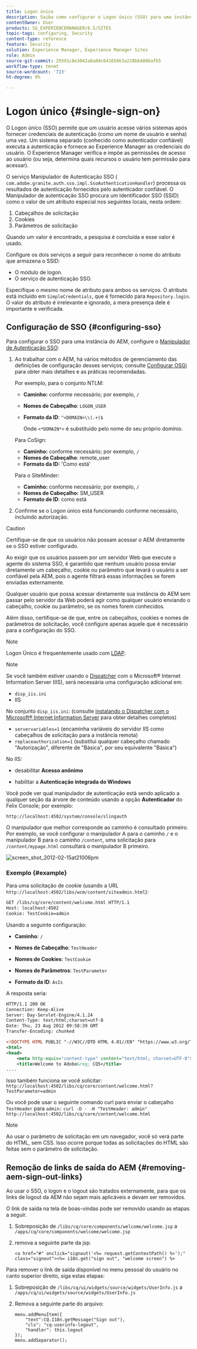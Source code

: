 ```yaml
---
title: Logon único
description: Saiba como configurar o Logon único (SSO) para uma instância do Adobe Experience Manager (AEM).
contentOwner: User
products: SG_EXPERIENCEMANAGER/6.5/SITES
topic-tags: configuring, Security
content-type: reference
feature: Security
solution: Experience Manager, Experience Manager Sites
role: Admin
source-git-commit: 29391c8e3042a8a04c64165663a228bb4886afb5
workflow-type: tm+mt
source-wordcount: '723'
ht-degree: 0%

---
```


# Logon único {#single-sign-on}

O Logon único (SSO) permite que um usuário acesse vários sistemas após fornecer credenciais de autenticação (como um nome de usuário e senha) uma vez. Um sistema separado (conhecido como autenticador confiável) executa a autenticação e fornece ao Experience Manager as credenciais do usuário. O Experience Manager verifica e impõe as permissões de acesso ao usuário (ou seja, determina quais recursos o usuário tem permissão para acessar).

O serviço Manipulador de Autenticação SSO ( `com.adobe.granite.auth.sso.impl.SsoAuthenticationHandler`) processa os resultados de autenticação fornecidos pelo autenticador confiável. O Manipulador de autenticação SSO procura um Identificador SSO (SSID) como o valor de um atributo especial nos seguintes locais, nesta ordem:

1. Cabeçalhos de solicitação
1. Cookies
1. Parâmetros de solicitação

Quando um valor é encontrado, a pesquisa é concluída e esse valor é usado.

Configure os dois serviços a seguir para reconhecer o nome do atributo que armazena o SSID:

* O módulo de logon.
* O serviço de autenticação SSO.

Especifique o mesmo nome de atributo para ambos os serviços. O atributo está incluído em `SimpleCredentials`, que é fornecido para `Repository.login`. O valor do atributo é irrelevante e ignorado, a mera presença dele é importante e verificada.

## Configuração de SSO {#configuring-sso}

Para configurar o SSO para uma instância do AEM, configure o [Manipulador de Autenticação SSO](/help/sites-deploying/osgi-configuration-settings.md#adobegranitessoauthenticationhandler):

1. Ao trabalhar com o AEM, há vários métodos de gerenciamento das definições de configuração desses serviços; consulte [Configurar OSGi](/help/sites-deploying/configuring-osgi.md) para obter mais detalhes e as práticas recomendadas.

   Por exemplo, para o conjunto NTLM:

   * **Caminho:** conforme necessário; por exemplo, `/`
   * **Nomes de Cabeçalho**: `LOGON_USER`
   * **Formato da ID**: `^<DOMAIN>\\(.+)$`

     Onde `<*DOMAIN*>` é substituído pelo nome do seu próprio domínio.

   Para CoSign:

   * **Caminho:** conforme necessário; por exemplo, `/`
   * **Nomes de Cabeçalho**: remote_user
   * **Formato da ID:** &#39;Como está&#39;

   Para o SiteMinder:

   * **Caminho:** conforme necessário; por exemplo, `/`
   * **Nomes de Cabeçalho:** SM_USER
   * **Formato de ID**: como está

1. Confirme se o Logon único está funcionando conforme necessário, incluindo autorização.

>[!CAUTION]
>
>Certifique-se de que os usuários não possam acessar o AEM diretamente se o SSO estiver configurado.
>
>Ao exigir que os usuários passem por um servidor Web que execute o agente do sistema SSO, é garantido que nenhum usuário possa enviar diretamente um cabeçalho, cookie ou parâmetro que levará o usuário a ser confiável pela AEM, pois o agente filtrará essas informações se forem enviadas externamente.
>
>Qualquer usuário que possa acessar diretamente sua instância do AEM sem passar pelo servidor da Web poderá agir como qualquer usuário enviando o cabeçalho, cookie ou parâmetro, se os nomes forem conhecidos.
>
>Além disso, certifique-se de que, entre os cabeçalhos, cookies e nomes de parâmetros de solicitação, você configure apenas aquele que é necessário para a configuração do SSO.
>

>[!NOTE]
>
>Logon Único é frequentemente usado com [LDAP](/help/sites-administering/ldap-config.md).

>[!NOTE]
>
>Se você também estiver usando o [Dispatcher](https://experienceleague.adobe.com/docs/experience-manager-dispatcher/using/dispatcher.html?lang=pt-BR) com o Microsoft® Internet Information Server (IIS), será necessária uma configuração adicional em:
>
>* `disp_iis.ini`
>* IIS
>
>No conjunto `disp_iis.ini`:
>(consulte [instalando o Dispatcher com o Microsoft® Internet Information Server](https://experienceleague.adobe.com/docs/experience-manager-dispatcher/using/getting-started/dispatcher-install.html?lang=pt-BR#microsoft-internet-information-server) para obter detalhes completos)
>
>* `servervariables=1` (encaminha variáveis do servidor IIS como cabeçalhos de solicitação para a instância remota)
>* `replaceauthorization=1` (substitui qualquer cabeçalho chamado &quot;Autorização&quot;, diferente de &quot;Básica&quot;, por seu equivalente &quot;Básica&quot;)
>
>No IIS:
>
>* desabilitar **Acesso anônimo**
>
>* habilitar a **Autenticação integrada do Windows**
>

Você pode ver qual manipulador de autenticação está sendo aplicado a qualquer seção da árvore de conteúdo usando a opção **Autenticador** do Felix Console; por exemplo:

`http://localhost:4502/system/console/slingauth`

O manipulador que melhor corresponde ao caminho é consultado primeiro. Por exemplo, se você configurar o manipulador A para o caminho `/` e o manipulador B para o caminho `/content`, uma solicitação para `/content/mypage.html` consultará o manipulador B primeiro.

![screen_shot_2012-02-15at21006pm](assets/screen_shot_2012-02-15at21006pm.png)

### Exemplo {#example}

Para uma solicitação de cookie (usando a URL `http://localhost:4502/libs/wcm/content/siteadmin.html`):

```xml
GET /libs/cq/core/content/welcome.html HTTP/1.1
Host: localhost:4502
Cookie: TestCookie=admin
```

Usando a seguinte configuração:

* **Caminho**: `/`

* **Nomes de Cabeçalho**: `TestHeader`

* **Nomes de Cookies**: `TestCookie`

* **Nomes de Parâmetros**: `TestParameter`

* **Formato da ID**: `AsIs`

A resposta seria:

```xml
HTTP/1.1 200 OK
Connection: Keep-Alive
Server: Day-Servlet-Engine/4.1.24
Content-Type: text/html;charset=utf-8
Date: Thu, 23 Aug 2012 09:58:39 GMT
Transfer-Encoding: chunked

<!DOCTYPE HTML PUBLIC "-//W3C//DTD HTML 4.01//EN" "https://www.w3.org/TR/html4/strict.dtd">
<html>
<head>
    <meta http-equiv="content-type" content="text/html; charset=UTF-8">
    <title>Welcome to Adobe&reg; CQ5</title>
....
```

Isso também funciona se você solicitar:
`http://localhost:4502/libs/cq/core/content/welcome.html?TestParameter=admin`

Ou você pode usar o seguinte comando curl para enviar o cabeçalho `TestHeader` para `admin:`
`curl -D - -H "TestHeader: admin" http://localhost:4502/libs/cq/core/content/welcome.html`

>[!NOTE]
>
>Ao usar o parâmetro de solicitação em um navegador, você só verá parte do HTML, sem CSS. Isso ocorre porque todas as solicitações do HTML são feitas sem o parâmetro de solicitação.

## Remoção de links de saída do AEM {#removing-aem-sign-out-links}

Ao usar o SSO, o logon e o logout são tratados externamente, para que os links de logout da AEM não sejam mais aplicáveis e devam ser removidos.

O link de saída na tela de boas-vindas pode ser removido usando as etapas a seguir.

1. Sobreposição de `/libs/cq/core/components/welcome/welcome.jsp` a `/apps/cq/core/components/welcome/welcome.jsp`
1. remova a seguinte parte da jsp.

   `<a href="#" onclick="signout('<%= request.getContextPath() %>');" class="signout"><%= i18n.get("sign out", "welcome screen") %>`

Para remover o link de saída disponível no menu pessoal do usuário no canto superior direito, siga estas etapas:

1. Sobreposição de `/libs/cq/ui/widgets/source/widgets/UserInfo.js` a `/apps/cq/ui/widgets/source/widgets/UserInfo.js`

1. Remova a seguinte parte do arquivo:

   ```
   menu.addMenuItem({
       "text":CQ.I18n.getMessage("Sign out"),
       "cls": "cq-userinfo-logout",
       "handler": this.logout
   });
   menu.addSeparator();
   ```
